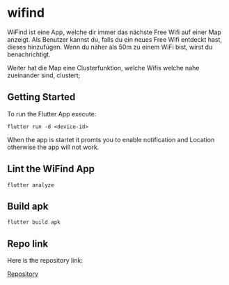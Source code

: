# wifind

WiFind ist eine App, welche dir immer das nächste Free Wifi auf einer Map anzeigt. Als
Benutzer kannst du, falls du ein neues Free Wifi entdeckt hast, dieses hinzufügen. Wenn du
näher als 50m zu einem WiFi bist, wirst du benachrichtigt.

Weiter hat die Map eine Clusterfunktion, welche Wifis welche nahe zueinander sind, clustert;

## Getting Started

To run the Flutter App execute:

```
flutter run -d <device-id>
```

When the app is startet it promts you to enable notification and Location otherwise the app will not work.

## Lint the WiFind App

````
flutter analyze
````

## Build apk

````
flutter build apk  
````

## Repo link

Here is the repository link:

[Repository](https://github.com/jorishaenseler15/wifind)
